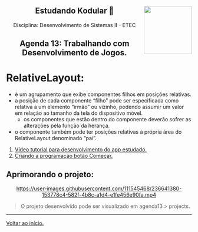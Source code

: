 <div align="center">
<a href="https://github.com/monicaquintal" target="_blank"><img align="right" height="130" src="https://cdn.jsdelivr.net/gh/devicons/devicon/icons/php/php-plain.svg" /></a>
<h2>Estudando Kodular 🤳</h2>
<p>Disciplina: Desenvolvimento de Sistemas II - ETEC</p>
</div>

<div id="agenda06" align="center">
<h2>Agenda 13: Trabalhando com Desenvolvimento de Jogos.</h2>
</div>

# RelativeLayout:

- é um agrupamento que exibe componentes filhos em posições relativas.
- a posição de cada componente “filho” pode ser especificada como relativa a um elemento “irmão” ou vizinho, podendo assumir um valor em relação ao tamanho da tela do dispositivo móvel.
  - os componentes que estão dentro do componente deverão sofrer as alterações pela função da herança.
- o componente também pode ter posições relativas à própria área do RelativeLayout denominado
“pai”.

1. [Vídeo tutorial para desenvolvimento do app estudado.](https://www.youtube.com/watch?v=0Hvzz694dmI)
2. [Criando a programação botão Começar.](https://www.youtube.com/watch?v=jSWXxwjJ_uo)

## Aprimorando o projeto:

<div align="center">

https://user-images.githubusercontent.com/111545468/236641380-153778c4-582f-4b8c-a1d4-e1fe456e90fa.mp4

</div>

> O projeto desenvolvido pode ser visualizado em agenda13 > projects.

--- 

[Voltar ao início.](https://github.com/monicaquintal/disciplina_DS_II_ETEC)
